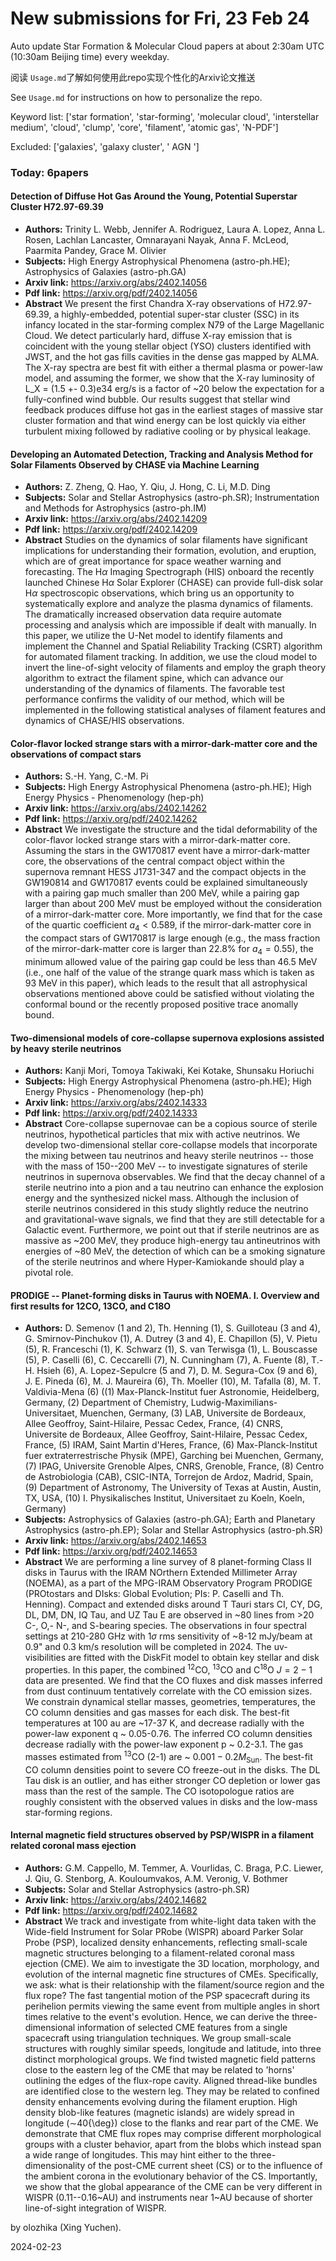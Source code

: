 # New submissions for Fri, 23 Feb 24
Auto update Star Formation & Molecular Cloud papers at about 2:30am UTC (10:30am Beijing time) every weekday.


阅读 `Usage.md`了解如何使用此repo实现个性化的Arxiv论文推送

See `Usage.md` for instructions on how to personalize the repo. 


Keyword list: ['star formation', 'star-forming', 'molecular cloud', 'interstellar medium', 'cloud', 'clump', 'core', 'filament', 'atomic gas', 'N-PDF']


Excluded: ['galaxies', 'galaxy cluster', ' AGN ']


### Today: 6papers 
#### Detection of Diffuse Hot Gas Around the Young, Potential Superstar  Cluster H72.97-69.39
 - **Authors:** Trinity L. Webb, Jennifer A. Rodriguez, Laura A. Lopez, Anna L. Rosen, Lachlan Lancaster, Omnarayani Nayak, Anna F. McLeod, Paarmita Pandey, Grace M. Olivier
 - **Subjects:** High Energy Astrophysical Phenomena (astro-ph.HE); Astrophysics of Galaxies (astro-ph.GA)
 - **Arxiv link:** https://arxiv.org/abs/2402.14056
 - **Pdf link:** https://arxiv.org/pdf/2402.14056
 - **Abstract**
 We present the first Chandra X-ray observations of H72.97-69.39, a highly-embedded, potential super-star cluster (SSC) in its infancy located in the star-forming complex N79 of the Large Magellanic Cloud. We detect particularly hard, diffuse X-ray emission that is coincident with the young stellar object (YSO) clusters identified with JWST, and the hot gas fills cavities in the dense gas mapped by ALMA. The X-ray spectra are best fit with either a thermal plasma or power-law model, and assuming the former, we show that the X-ray luminosity of L_X = (1.5 +- 0.3)e34 erg/s is a factor of ~20 below the expectation for a fully-confined wind bubble. Our results suggest that stellar wind feedback produces diffuse hot gas in the earliest stages of massive star cluster formation and that wind energy can be lost quickly via either turbulent mixing followed by radiative cooling or by physical leakage.
#### Developing an Automated Detection, Tracking and Analysis Method for  Solar Filaments Observed by CHASE via Machine Learning
 - **Authors:** Z. Zheng, Q. Hao, Y. Qiu, J. Hong, C. Li, M.D. Ding
 - **Subjects:** Solar and Stellar Astrophysics (astro-ph.SR); Instrumentation and Methods for Astrophysics (astro-ph.IM)
 - **Arxiv link:** https://arxiv.org/abs/2402.14209
 - **Pdf link:** https://arxiv.org/pdf/2402.14209
 - **Abstract**
 Studies on the dynamics of solar filaments have significant implications for understanding their formation, evolution, and eruption, which are of great importance for space weather warning and forecasting. The H$\alpha$ Imaging Spectrograph (HIS) onboard the recently launched Chinese H$\alpha$ Solar Explorer (CHASE) can provide full-disk solar H$\alpha$ spectroscopic observations, which bring us an opportunity to systematically explore and analyze the plasma dynamics of filaments. The dramatically increased observation data require automate processing and analysis which are impossible if dealt with manually. In this paper, we utilize the U-Net model to identify filaments and implement the Channel and Spatial Reliability Tracking (CSRT) algorithm for automated filament tracking. In addition, we use the cloud model to invert the line-of-sight velocity of filaments and employ the graph theory algorithm to extract the filament spine, which can advance our understanding of the dynamics of filaments. The favorable test performance confirms the validity of our method, which will be implemented in the following statistical analyses of filament features and dynamics of CHASE/HIS observations.
#### Color-flavor locked strange stars with a mirror-dark-matter core and the  observations of compact stars
 - **Authors:** S.-H. Yang, C.-M. Pi
 - **Subjects:** High Energy Astrophysical Phenomena (astro-ph.HE); High Energy Physics - Phenomenology (hep-ph)
 - **Arxiv link:** https://arxiv.org/abs/2402.14262
 - **Pdf link:** https://arxiv.org/pdf/2402.14262
 - **Abstract**
 We investigate the structure and the tidal deformability of the color-flavor locked strange stars with a mirror-dark-matter core. Assuming the stars in the GW170817 event have a mirror-dark-matter core, the observations of the central compact object within the supernova remnant HESS J1731-347 and the compact objects in the GW190814 and GW170817 events could be explained simultaneously with a pairing gap much smaller than 200 MeV, while a pairing gap larger than about 200 MeV must be employed without the consideration of a mirror-dark-matter core. More importantly, we find that for the case of the quartic coefficient $a_{4}< 0.589$, if the mirror-dark-matter core in the compact stars of GW170817 is large enough (e.g., the mass fraction of the mirror-dark-matter core is larger than 22.8% for $a_{4}= 0.55$), the minimum allowed value of the pairing gap could be less than 46.5 MeV (i.e., one half of the value of the strange quark mass which is taken as 93 MeV in this paper), which leads to the result that all astrophysical observations mentioned above could be satisfied without violating the conformal bound or the recently proposed positive trace anomally bound.
#### Two-dimensional models of core-collapse supernova explosions assisted by  heavy sterile neutrinos
 - **Authors:** Kanji Mori, Tomoya Takiwaki, Kei Kotake, Shunsaku Horiuchi
 - **Subjects:** High Energy Astrophysical Phenomena (astro-ph.HE); High Energy Physics - Phenomenology (hep-ph)
 - **Arxiv link:** https://arxiv.org/abs/2402.14333
 - **Pdf link:** https://arxiv.org/pdf/2402.14333
 - **Abstract**
 Core-collapse supernovae can be a copious source of sterile neutrinos, hypothetical particles that mix with active neutrinos. We develop two-dimensional stellar core-collapse models that incorporate the mixing between tau neutrinos and heavy sterile neutrinos -- those with the mass of 150--200 MeV -- to investigate signatures of sterile neutrinos in supernova observables. We find that the decay channel of a sterile neutrino into a pion and a tau neutrino can enhance the explosion energy and the synthesized nickel mass. Although the inclusion of sterile neutrinos considered in this study slightly reduce the neutrino and gravitational-wave signals, we find that they are still detectable for a Galactic event. Furthermore, we point out that if sterile neutrinos are as massive as ~200 MeV, they produce high-energy tau antineutrinos with energies of ~80 MeV, the detection of which can be a smoking signature of the sterile neutrinos and where Hyper-Kamiokande should play a pivotal role.
#### PRODIGE -- Planet-forming disks in Taurus with NOEMA. I. Overview and  first results for 12CO, 13CO, and C18O
 - **Authors:** D. Semenov (1 and 2), Th. Henning (1), S. Guilloteau (3 and 4), G. Smirnov-Pinchukov (1), A. Dutrey (3 and 4), E. Chapillon (5), V. Pietu (5), R. Franceschi (1), K. Schwarz (1), S. van Terwisga (1), L. Bouscasse (5), P. Caselli (6), C. Ceccarelli (7), N. Cunningham (7), A. Fuente (8), T.-H. Hsieh (6), A. Lopez-Sepulcre (5 and 7), D. M. Segura-Cox (9 and 6), J. E. Pineda (6), M. J. Maureira (6), Th. Moeller (10), M. Tafalla (8), M. T. Valdivia-Mena (6) ((1) Max-Planck-Institut fuer Astronomie, Heidelberg, Germany, (2) Department of Chemistry, Ludwig-Maximilians-Universitaet, Muenchen, Germany, (3) LAB, Universite de Bordeaux, Allee Geoffroy, Saint-Hilaire, Pessac Cedex, France, (4) CNRS, Universite de Bordeaux, Allee Geoffroy, Saint-Hilaire, Pessac Cedex, France, (5) IRAM, Saint Martin d'Heres, France, (6) Max-Planck-Institut fuer extraterrestrische Physik (MPE), Garching bei Muenchen, Germany, (7) IPAG, Universite Grenoble Alpes, CNRS, Grenoble, France, (8) Centro de Astrobiologia (CAB), CSIC-INTA, Torrejon de Ardoz, Madrid, Spain, (9) Department of Astronomy, The University of Texas at Austin, Austin, TX, USA, (10) I. Physikalisches Institut, Universitaet zu Koeln, Koeln, Germany)
 - **Subjects:** Astrophysics of Galaxies (astro-ph.GA); Earth and Planetary Astrophysics (astro-ph.EP); Solar and Stellar Astrophysics (astro-ph.SR)
 - **Arxiv link:** https://arxiv.org/abs/2402.14653
 - **Pdf link:** https://arxiv.org/pdf/2402.14653
 - **Abstract**
 We are performing a line survey of 8 planet-forming Class II disks in Taurus with the IRAM NOrthern Extended Millimeter Array (NOEMA), as a part of the MPG-IRAM Observatory Program PRODIGE (PROtostars and DIsks: Global Evolution; PIs: P. Caselli and Th. Henning). Compact and extended disks around T Tauri stars CI, CY, DG, DL, DM, DN, IQ Tau, and UZ Tau E are observed in ~80 lines from >20 C-, O,- N-, and S-bearing species. The observations in four spectral settings at 210-280 GHz with $1\sigma$ rms sensitivity of ~8-12 mJy/beam at 0.9" and 0.3 km/s resolution will be completed in 2024. The uv-visibilities are fitted with the DiskFit model to obtain key stellar and disk properties. In this paper, the combined $^{12}$CO, $^{13}$CO and C$^{18}$O $J = 2-1$ data are presented. We find that the CO fluxes and disk masses inferred from dust continuum tentatively correlate with the CO emission sizes. We constrain dynamical stellar masses, geometries, temperatures, the CO column densities and gas masses for each disk. The best-fit temperatures at 100 au are ~17-37 K, and decrease radially with the power-law exponent q ~ 0.05-0.76. The inferred CO column densities decrease radially with the power-law exponent p ~ 0.2-3.1. The gas masses estimated from $^{13}$CO (2-1) are ~ $0.001-0.2 M_\textrm{Sun}$. The best-fit CO column densities point to severe CO freeze-out in the disks. The DL Tau disk is an outlier, and has either stronger CO depletion or lower gas mass than the rest of the sample. The CO isotopologue ratios are roughly consistent with the observed values in disks and the low-mass star-forming regions.
#### Internal magnetic field structures observed by PSP/WISPR in a filament  related coronal mass ejection
 - **Authors:** G.M. Cappello, M. Temmer, A. Vourlidas, C. Braga, P.C. Liewer, J. Qiu, G. Stenborg, A. Kouloumvakos, A.M. Veronig, V. Bothmer
 - **Subjects:** Solar and Stellar Astrophysics (astro-ph.SR)
 - **Arxiv link:** https://arxiv.org/abs/2402.14682
 - **Pdf link:** https://arxiv.org/pdf/2402.14682
 - **Abstract**
 We track and investigate from white-light data taken with the Wide-field Instrument for Solar PRobe (WISPR) aboard Parker Solar Probe (PSP), localized density enhancements, reflecting small-scale magnetic structures belonging to a filament-related coronal mass ejection (CME). We aim to investigate the 3D location, morphology, and evolution of the internal magnetic fine structures of CMEs. Specifically, we ask: what is their relationship with the filament/source region and the flux rope? The fast tangential motion of the PSP spacecraft during its perihelion permits viewing the same event from multiple angles in short times relative to the event's evolution. Hence, we can derive the three-dimensional information of selected CME features from a single spacecraft using triangulation techniques. We group small-scale structures with roughly similar speeds, longitude and latitude, into three distinct morphological groups. We find twisted magnetic field patterns close to the eastern leg of the CME that may be related to 'horns' outlining the edges of the flux-rope cavity. Aligned thread-like bundles are identified close to the western leg. They may be related to confined density enhancements evolving during the filament eruption. High density blob-like features (magnetic islands) are widely spread in longitude ($\sim$40{\deg}) close to the flanks and rear part of the CME. We demonstrate that CME flux ropes may comprise different morphological groups with a cluster behavior, apart from the blobs which instead span a wide range of longitudes. This may hint either to the three-dimensionality of the post-CME current sheet (CS) or to the influence of the ambient corona in the evolutionary behavior of the CS. Importantly, we show that the global appearance of the CME can be very different in WISPR (0.11--0.16~AU) and instruments near 1~AU because of shorter line-of-sight integration of WISPR.


by olozhika (Xing Yuchen). 


2024-02-23
